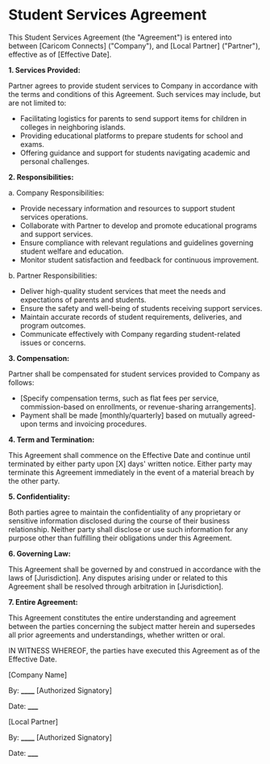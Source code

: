 # Student Services Agreement

This Student Services Agreement (the "Agreement") is entered into between [Caricom Connects] ("Company"), and [Local Partner] ("Partner"), effective as of [Effective Date].

**1. Services Provided:**

Partner agrees to provide student services to Company in accordance with the terms and conditions of this Agreement. Such services may include, but are not limited to:

- Facilitating logistics for parents to send support items for children in colleges in neighboring islands.
- Providing educational platforms to prepare students for school and exams.
- Offering guidance and support for students navigating academic and personal challenges.

**2. Responsibilities:**

a. Company Responsibilities:

- Provide necessary information and resources to support student services operations.
- Collaborate with Partner to develop and promote educational programs and support services.
- Ensure compliance with relevant regulations and guidelines governing student welfare and education.
- Monitor student satisfaction and feedback for continuous improvement.

b. Partner Responsibilities:

- Deliver high-quality student services that meet the needs and expectations of parents and students.
- Ensure the safety and well-being of students receiving support services.
- Maintain accurate records of student requirements, deliveries, and program outcomes.
- Communicate effectively with Company regarding student-related issues or concerns.

**3. Compensation:**

Partner shall be compensated for student services provided to Company as follows:

- [Specify compensation terms, such as flat fees per service, commission-based on enrollments, or revenue-sharing arrangements].
- Payment shall be made [monthly/quarterly] based on mutually agreed-upon terms and invoicing procedures.

**4. Term and Termination:**

This Agreement shall commence on the Effective Date and continue until terminated by either party upon [X] days' written notice.
Either party may terminate this Agreement immediately in the event of a material breach by the other party.

**5. Confidentiality:**

Both parties agree to maintain the confidentiality of any proprietary or sensitive information disclosed during the course of their business relationship.
Neither party shall disclose or use such information for any purpose other than fulfilling their obligations under this Agreement.

**6. Governing Law:**

This Agreement shall be governed by and construed in accordance with the laws of [Jurisdiction].
Any disputes arising under or related to this Agreement shall be resolved through arbitration in [Jurisdiction].

**7. Entire Agreement:**

This Agreement constitutes the entire understanding and agreement between the parties concerning the subject matter herein and supersedes all prior agreements and understandings, whether written or oral.

IN WITNESS WHEREOF, the parties have executed this Agreement as of the Effective Date.

[Company Name]

By: ************\_\_\_\_************ [Authorized Signatory]

Date: ************\_\_\_************

[Local Partner]

By: ************\_\_\_\_************ [Authorized Signatory]

Date: ************\_\_\_************
